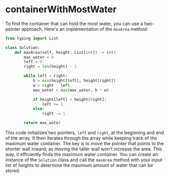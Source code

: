 # containerWithMostWater

To find the container that can hold the most water, you can use a two-pointer approach. Here's an implementation of the `maxArea` method:

```python
from typing import List

class Solution:
    def maxArea(self, height: List[int]) -> int:
        max_water = 0
        left = 0
        right = len(height) - 1

        while left < right:
            h = min(height[left], height[right])
            w = right - left
            max_water = max(max_water, h * w)

            if height[left] < height[right]:
                left += 1
            else:
                right -= 1

        return max_water
```

This code initializes two pointers, `left` and `right`, at the beginning and end of the array. It then iterates through the array while keeping track of the maximum water container. The key is to move the pointer that points to the shorter wall inward, as moving the taller wall won't increase the area. This way, it efficiently finds the maximum water container. You can create an instance of the `Solution` class and call the `maxArea` method with your input list of heights to determine the maximum amount of water that can be stored.